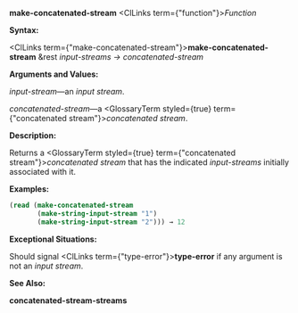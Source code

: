 **make-concatenated-stream** <ClLinks  term={"function"}><i>Function</i></ClLinks> 



**Syntax:** 



<ClLinks  term={"make-concatenated-stream"}><b>make-concatenated-stream</b></ClLinks> &amp;rest *input-streams → concatenated-stream* 



**Arguments and Values:** 



*input-stream*—an *input stream*. 



*concatenated-stream*—a <GlossaryTerm styled={true} term={"concatenated stream"}><i>concatenated stream</i></GlossaryTerm>. 



**Description:** 



Returns a <GlossaryTerm styled={true} term={"concatenated stream"}><i>concatenated stream</i></GlossaryTerm> that has the indicated *input-streams* initially associated with it. 

**Examples:**
```lisp
(read (make-concatenated-stream 
       (make-string-input-stream "1") 
       (make-string-input-stream "2"))) → 12 
```
**Exceptional Situations:** 



Should signal <ClLinks  term={"type-error"}><b>type-error</b></ClLinks> if any argument is not an *input stream*. 



**See Also:** 



**concatenated-stream-streams** 







 



 



